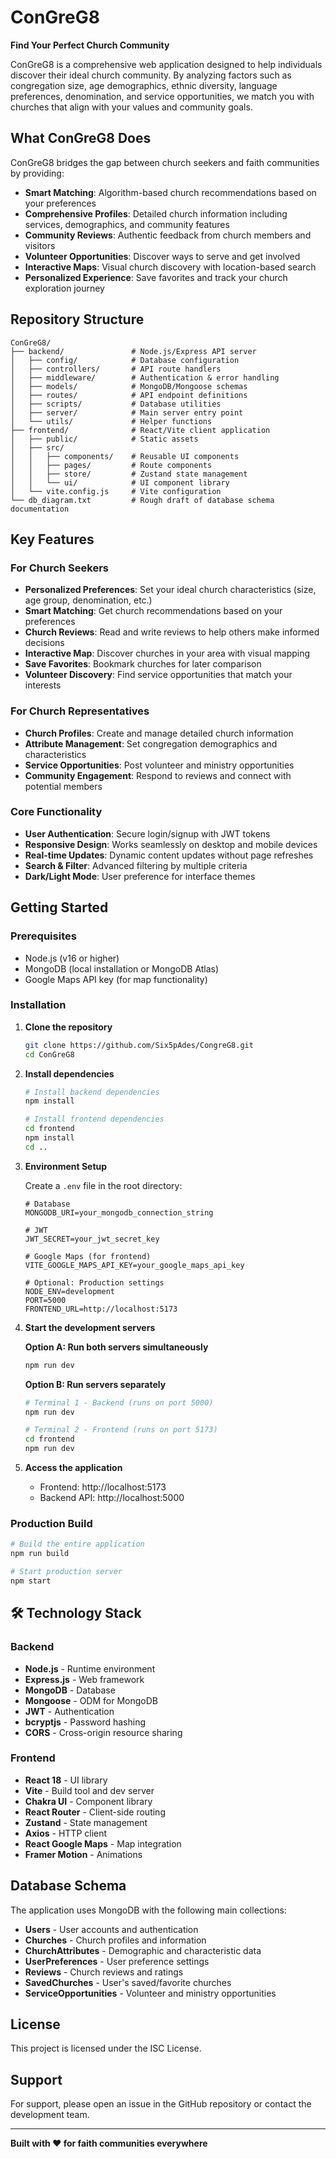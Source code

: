 # ConGreG8

**Find Your Perfect Church Community**

ConGreG8 is a comprehensive web application designed to help individuals discover their ideal church community. By analyzing factors such as congregation size, age demographics, ethnic diversity, language preferences, denomination, and service opportunities, we match you with churches that align with your values and community goals.

## What ConGreG8 Does

ConGreG8 bridges the gap between church seekers and faith communities by providing:

- **Smart Matching**: Algorithm-based church recommendations based on your preferences
- **Comprehensive Profiles**: Detailed church information including services, demographics, and community features
- **Community Reviews**: Authentic feedback from church members and visitors
- **Volunteer Opportunities**: Discover ways to serve and get involved
- **Interactive Maps**: Visual church discovery with location-based search
- **Personalized Experience**: Save favorites and track your church exploration journey

## Repository Structure

```
ConGreG8/
├── backend/               # Node.js/Express API server
│   ├── config/            # Database configuration
│   ├── controllers/       # API route handlers
│   ├── middleware/        # Authentication & error handling
│   ├── models/            # MongoDB/Mongoose schemas
│   ├── routes/            # API endpoint definitions
│   ├── scripts/           # Database utilities
│   ├── server/            # Main server entry point
│   └── utils/             # Helper functions
├── frontend/              # React/Vite client application
│   ├── public/            # Static assets
│   ├── src/
│   │   ├── components/    # Reusable UI components
│   │   ├── pages/         # Route components
│   │   ├── store/         # Zustand state management
│   │   └── ui/            # UI component library
│   └── vite.config.js     # Vite configuration
└── db_diagram.txt         # Rough draft of database schema documentation
```

## Key Features

### For Church Seekers

- **Personalized Preferences**: Set your ideal church characteristics (size, age group, denomination, etc.)
- **Smart Matching**: Get church recommendations based on your preferences
- **Church Reviews**: Read and write reviews to help others make informed decisions
- **Interactive Map**: Discover churches in your area with visual mapping
- **Save Favorites**: Bookmark churches for later comparison
- **Volunteer Discovery**: Find service opportunities that match your interests

### For Church Representatives

- **Church Profiles**: Create and manage detailed church information
- **Attribute Management**: Set congregation demographics and characteristics
- **Service Opportunities**: Post volunteer and ministry opportunities
- **Community Engagement**: Respond to reviews and connect with potential members

### Core Functionality

- **User Authentication**: Secure login/signup with JWT tokens
- **Responsive Design**: Works seamlessly on desktop and mobile devices
- **Real-time Updates**: Dynamic content updates without page refreshes
- **Search & Filter**: Advanced filtering by multiple criteria
- **Dark/Light Mode**: User preference for interface themes

## Getting Started

### Prerequisites

- Node.js (v16 or higher)
- MongoDB (local installation or MongoDB Atlas)
- Google Maps API key (for map functionality)

### Installation

1. **Clone the repository**

   ```bash
   git clone https://github.com/Six5pAdes/CongreG8.git
   cd ConGreG8
   ```

2. **Install dependencies**

   ```bash
   # Install backend dependencies
   npm install

   # Install frontend dependencies
   cd frontend
   npm install
   cd ..
   ```

3. **Environment Setup**

   Create a `.env` file in the root directory:

   ```env
   # Database
   MONGODB_URI=your_mongodb_connection_string

   # JWT
   JWT_SECRET=your_jwt_secret_key

   # Google Maps (for frontend)
   VITE_GOOGLE_MAPS_API_KEY=your_google_maps_api_key

   # Optional: Production settings
   NODE_ENV=development
   PORT=5000
   FRONTEND_URL=http://localhost:5173
   ```

4. **Start the development servers**

   **Option A: Run both servers simultaneously**

   ```bash
   npm run dev
   ```

   **Option B: Run servers separately**

   ```bash
   # Terminal 1 - Backend (runs on port 5000)
   npm run dev

   # Terminal 2 - Frontend (runs on port 5173)
   cd frontend
   npm run dev
   ```

5. **Access the application**
   - Frontend: http://localhost:5173
   - Backend API: http://localhost:5000

### Production Build

```bash
# Build the entire application
npm run build

# Start production server
npm start
```

## 🛠️ Technology Stack

### Backend

- **Node.js** - Runtime environment
- **Express.js** - Web framework
- **MongoDB** - Database
- **Mongoose** - ODM for MongoDB
- **JWT** - Authentication
- **bcryptjs** - Password hashing
- **CORS** - Cross-origin resource sharing

### Frontend

- **React 18** - UI library
- **Vite** - Build tool and dev server
- **Chakra UI** - Component library
- **React Router** - Client-side routing
- **Zustand** - State management
- **Axios** - HTTP client
- **React Google Maps** - Map integration
- **Framer Motion** - Animations

## Database Schema

The application uses MongoDB with the following main collections:

- **Users** - User accounts and authentication
- **Churches** - Church profiles and information
- **ChurchAttributes** - Demographic and characteristic data
- **UserPreferences** - User preference settings
- **Reviews** - Church reviews and ratings
- **SavedChurches** - User's saved/favorite churches
- **ServiceOpportunities** - Volunteer and ministry opportunities

## License

This project is licensed under the ISC License.

## Support

For support, please open an issue in the GitHub repository or contact the development team.

---

**Built with ❤️ for faith communities everywhere**
